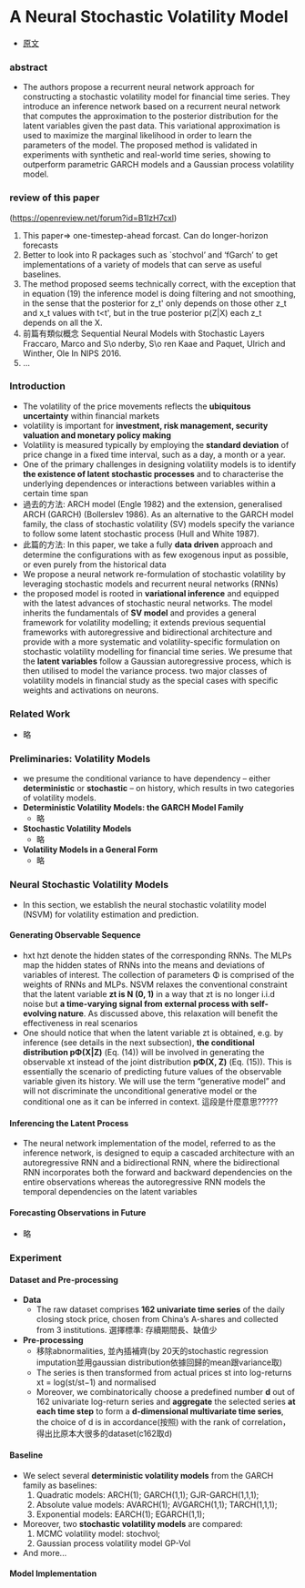 # A Neural Stochastic Volatility Model  
* [原文](https://arxiv.org/abs/1712.00504)

### abstract  
* The authors propose a recurrent neural network approach for constructing a
stochastic volatility model for financial time series. They introduce an
inference network based on a recurrent neural network that computes the
approximation to the posterior distribution for the latent variables given the
past data. This variational approximation is used to maximize the marginal
likelihood in order to learn the parameters of the model. The proposed method
is validated in experiments with synthetic and real-world time series, showing
to outperform parametric GARCH models and a Gaussian process volatility model.

### review of this paper
(https://openreview.net/forum?id=B1IzH7cxl)
1. This paper=> one-timestep-ahead forcast. Can do longer-horizon forecasts
2. Better to look into R packages such as `stochvol’ and ‘fGarch’ to get implementations of a variety of models that can serve as useful baselines.
3. The method proposed seems technically correct, with the exception that in
equation (19) the inference model is doing filtering and not smoothing, in the
sense that the posterior for z_t' only depends on those other z_t and x_t
values with t<t', but in the true posterior p(Z|X) each z_t depends on all the
X.
4. 前篇有類似概念 Sequential Neural Models with Stochastic Layers Fraccaro, Marco and S\o nderby,
S\o ren Kaae and Paquet, Ulrich and Winther, Ole In NIPS 2016.
5. ...

### Introduction
* The volatility of the price movements reflects the **ubiquitous
uncertainty** within financial markets
* volatility is important for **investment, risk management, security valuation
and monetary policy making**
* Volatility is measured typically by employing the **standard
deviation** of price change in a fixed time interval, such as
a day, a month or a year.
* One of the primary challenges
in designing volatility models is to identify **the existence
of latent stochastic processes** and to characterise the underlying
dependences or interactions between variables within
a certain time span
* 過去的方法: ARCH model (Engle 1982) and the extension, generalised ARCH (GARCH) (Bollerslev
1986). As an alternative to the GARCH model family, the class
of stochastic volatility (SV) models specify the variance
to follow some latent stochastic process (Hull and White
1987).
* 此篇的方法: In this paper, we take a fully **data driven** approach and determine
the configurations with as few exogenous input as
possible, or even purely from the historical data
* We propose
a neural network re-formulation of stochastic volatility
by leveraging stochastic models and recurrent neural networks
(RNNs)
* the proposed model is rooted in **variational inference** and
equipped with the latest advances of stochastic neural networks.
The model inherits the fundamentals of **SV model**
and provides a general framework for volatility modelling;
it extends previous sequential frameworks with autoregressive
and bidirectional architecture and provide with a more
systematic and volatility-specific formulation on stochastic
volatility modelling for financial time series. We presume
that the **latent variables** follow a Gaussian autoregressive
process, which is then utilised to model the variance process.
two major classes of volatility models in financial study as the special
cases with specific weights and activations on neurons.
### Related Work
* 略
### Preliminaries: Volatility Models
* we presume the conditional variance
to have dependency – either **deterministic** or **stochastic** – on
history, which results in two categories of volatility models.
* **Deterministic Volatility Models: the GARCH
Model Family**  
  * 略
* **Stochastic Volatility Models**  
  * 略
* **Volatility Models in a General Form**  
  * 略
### Neural Stochastic Volatility Models
* In this section, we establish the neural stochastic volatility
model (NSVM) for volatility estimation and prediction.
#### Generating Observable Sequence
* hxt hzt denote the hidden states of the corresponding
RNNs. The MLPs map the hidden states of RNNs into
the means and deviations of variables of interest. The collection
of parameters Φ is comprised of the weights of RNNs
and MLPs. NSVM relaxes the conventional constraint that
the latent variable **zt is N (0, 1)** in a way that zt is no longer
i.i.d noise but **a time-varying signal from external process
with self-evolving nature**. As discussed above, this relaxation
will benefit the effectiveness in real scenarios
* One should notice that when the latent variable zt is obtained,
e.g. by inference (see details in the next subsection),
**the conditional distribution pΦ(X|Z)** (Eq. (14)) will be involved
in generating the observable xt instead of the joint
distribution **pΦ(X, Z)** (Eq. (15)). This is essentially the scenario
of predicting future values of the observable variable
given its history. We will use the term “generative model”
and will not discriminate the unconditional generative model
or the conditional one as it can be inferred in context.
這段是什麼意思?????
#### Inferencing the Latent Process
* The neural network implementation of the model, referred
to as the inference network, is designed to equip a cascaded
architecture with an autoregressive RNN and a bidirectional
RNN, where the bidirectional RNN incorporates both the
forward and backward dependencies on the entire observations
whereas the autoregressive RNN models the temporal
dependencies on the latent variables
#### Forecasting Observations in Future
* 略
### Experiment
#### Dataset and Pre-processing
* **Data**
  * The raw dataset comprises **162 univariate time series** of the
daily closing stock price, chosen from China’s A-shares and
collected from 3 institutions. 選擇標準: 存續期間長、缺值少
* **Pre-processing**
  * 移除abnormalities, 並內插補齊(by 20天的stochastic regression imputation並用gaussian distribution依據回歸的mean跟variance取)
  * The series is then transformed from actual prices st
into log-returns xt = log(st/st−1) and normalised
  * Moreover,
we combinatorically choose a predefined number **d** out
of 162 univariate log-return series and **aggregate** the selected
series **at each time step** to form a **d-dimensional multivariate
time series**, the choice of d is in accordance(按照) with the rank of
correlation，得出比原本大很多的dataset(c162取d)
#### Baseline
* We select several **deterministic volatility models** from the
GARCH family as baselines:
  1. Quadratic models: ARCH(1); GARCH(1,1); GJR-GARCH(1,1,1);
  2. Absolute value models: AVARCH(1); AVGARCH(1,1); TARCH(1,1,1);
  3. Exponential models: EARCH(1); EGARCH(1,1);
* Moreover, two **stochastic volatility models** are compared:
  1. MCMC volatility model: stochvol;
  2. Gaussian process volatility model GP-Vol 
* And more...
#### Model Implementation
